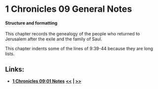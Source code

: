 # 1 Chronicles 09 General Notes #

#### Structure and formatting ####

This chapter records the genealogy of the people who returned to Jerusalem after the exile and the family of Saul. 

This chapter indents some of the lines of 9:39-44 because they are long lists.

## Links: ##

* __[1 Chronicles 09:01 Notes](./01.md)__
__[<<](../08/intro.md) | [>>](../10/intro.md)__